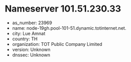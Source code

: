 # Nameserver 101.51.230.33

* as_number: 23969
* name: node-19gh.pool-101-51.dynamic.totinternet.net.
* city: Lue Amnat
* country: TH
* organization: TOT Public Company Limited
* version: Unknown
* dnssec: Unknown

